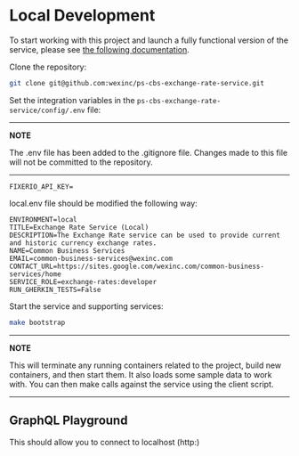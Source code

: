 # Local Development

To start working with this project and launch a fully functional version of the service, please see [the following documentation]().

Clone the repository:

```bash
git clone git@github.com:wexinc/ps-cbs-exchange-rate-service.git
```

Set the integration variables in the `ps-cbs-exchange-rate-service/config/.env` file:

---
**NOTE**

The .env file has been added to the .gitignore file. Changes made to this file will not
be committed to the repository.

---

```.env
FIXERIO_API_KEY=
```

local.env file should be modified the following way:

```
ENVIRONMENT=local
TITLE=Exchange Rate Service (Local)
DESCRIPTION=The Exchange Rate service can be used to provide current and historic currency exchange rates.
NAME=Common Business Services
EMAIL=common-business-services@wexinc.com
CONTACT_URL=https://sites.google.com/wexinc.com/common-business-services/home
SERVICE_ROLE=exchange-rates:developer
RUN_GHERKIN_TESTS=False
```

Start the service and supporting services:

```bash
make bootstrap
```

---
**NOTE**

This will terminate any running containers related to the project, build new containers, and then start them. It also
loads some sample data to work with.  You can then make calls against the service using the client script.

---

## GraphQL Playground

This should allow you to connect to localhost (http:)
